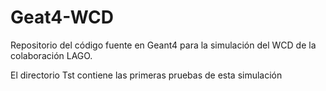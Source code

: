 # Geat4-WCD

Repositorio del código fuente en Geant4 para la simulación del WCD de la colaboración LAGO.

El directorio Tst contiene las primeras pruebas de esta simulación
